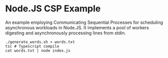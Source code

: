 Node.JS CSP Example
===

An example employing Communicating Sequential Processes for scheduling asynchronous workloads in Node.JS. It implements a pool of workers digesting and asynchronously processing lines from stdin.

```
./generate_words.sh > words.txt
tsc # Typescript compile
cat words.txt | node index.js
```
